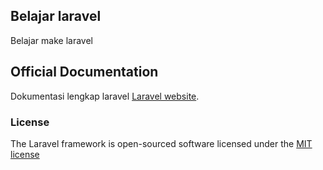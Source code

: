 ## Belajar laravel

Belajar make laravel

## Official Documentation

Dokumentasi lengkap laravel [Laravel website](http://laravel.com/docs).

### License

The Laravel framework is open-sourced software licensed under the [MIT license](http://opensource.org/licenses/MIT)

